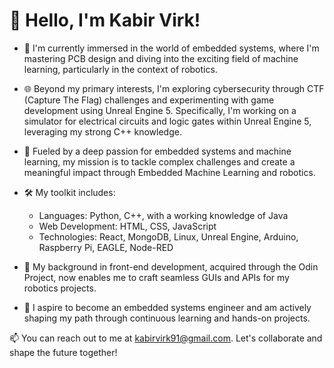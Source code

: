 # 👋 Hello, I'm Kabir Virk!

- 🌱 I'm currently immersed in the world of embedded systems, where I'm mastering PCB design and diving into the exciting field of machine learning, particularly in the context of robotics.

- 🌐 Beyond my primary interests, I'm exploring cybersecurity through CTF (Capture The Flag) challenges and experimenting with game development using Unreal Engine 5. Specifically, I'm working on a simulator for electrical circuits and logic gates within Unreal Engine 5, leveraging my strong C++ knowledge.

- 🤖 Fueled by a deep passion for embedded systems and machine learning, my mission is to tackle complex challenges and create a meaningful impact through Embedded Machine Learning and robotics.

- 🛠️ My toolkit includes:

   - Languages: Python, C++, with a working knowledge of Java
   - Web Development: HTML, CSS, JavaScript
   - Technologies: React, MongoDB, Linux, Unreal Engine, Arduino, Raspberry Pi, EAGLE, Node-RED

- 🔌 My background in front-end development, acquired through the Odin Project, now enables me to craft seamless GUIs and APIs for my robotics projects.

- 💼 I aspire to become an embedded systems engineer and am actively shaping my path through continuous learning and hands-on projects.

📫 You can reach out to me at kabirvirk91@gmail.com. Let's collaborate and shape the future together!




